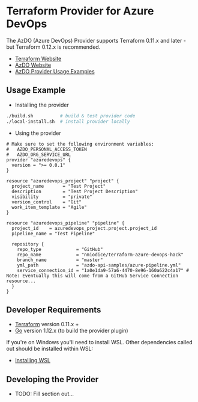 # Terraform Provider for Azure DevOps

The AzDO (Azure DevOps) Provider supports Terraform 0.11.x and later - but Terraform 0.12.x is recommended.

* [Terraform Website](https://www.terraform.io)
* [AzDO Website](https://azure.microsoft.com/en-us/services/devops/)
* [AzDO Provider Usage Examples](./examples/)

## Usage Example

* Installing the provider
```bash
./build.sh          # build & test provider code
./local-install.sh  # install provider locally
```

* Using the provider
```hcl
# Make sure to set the following environment variables:
#   AZDO_PERSONAL_ACCESS_TOKEN
#   AZDO_ORG_SERVICE_URL
provider "azuredevops" {
  version = ">= 0.0.1"
}

resource "azuredevops_project" "project" {
  project_name       = "Test Project"
  description        = "Test Project Description"
  visibility         = "private"
  version_control    = "Git"
  work_item_template = "Agile"
}

resource "azuredevops_pipeline" "pipeline" {
  project_id    = azuredevops_project.project.project_id
  pipeline_name = "Test Pipeline"

  repository {
    repo_type             = "GitHub"
    repo_name             = "nmiodice/terraform-azure-devops-hack"
    branch_name           = "master"
    yml_path              = "azdo-api-samples/azure-pipeline.yml"
    service_connection_id = "1a0e1da9-57a6-4470-8e96-160a622c4a17" # Note: Eventually this will come from a GitHub Service Connection resource...  
  }
}
```

## Developer Requirements

* [Terraform](https://www.terraform.io/downloads.html) version 0.11.x +
* [Go](https://golang.org/doc/install) version 1.12.x (to build the provider plugin)

If you're on Windows you'll need to install WSL. Other dependencies called out should be installed within WSL:
* [Installing WSL](https://docs.microsoft.com/en-us/windows/wsl/install-win10)


## Developing the Provider

* TODO: Fill section out...
